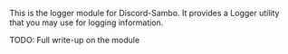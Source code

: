 <p class="lead">
This is the logger module for Discord-Sambo. It provides a Logger utility that you may use for logging information.
</p>

TODO: Full write-up on the module